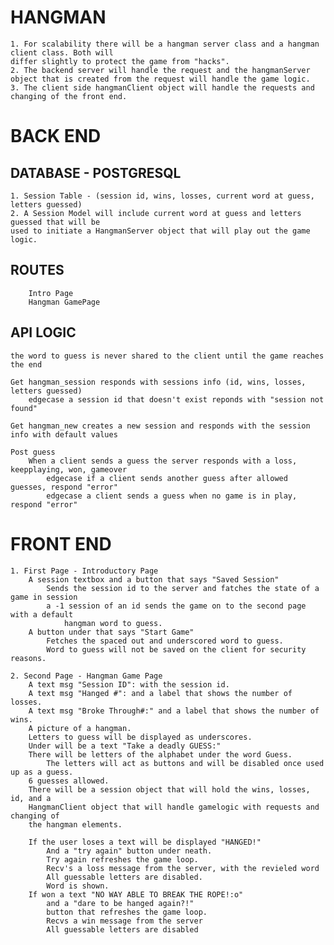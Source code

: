 # HANGMAN
    1. For scalability there will be a hangman server class and a hangman client class. Both will
    differ slightly to protect the game from "hacks".
    2. The backend server will handle the request and the hangmanServer object that is created from the request will handle the game logic.
    3. The client side hangmanClient object will handle the requests and changing of the front end.

# BACK END
## DATABASE - POSTGRESQL
    1. Session Table - (session id, wins, losses, current word at guess, letters guessed)
    2. A Session Model will include current word at guess and letters guessed that will be
    used to initiate a HangmanServer object that will play out the game logic.

## ROUTES 
        Intro Page
        Hangman GamePage

## API LOGIC
    the word to guess is never shared to the client until the game reaches the end

    Get hangman_session responds with sessions info (id, wins, losses, letters guessed)
        edgecase a session id that doesn't exist reponds with "session not found"

    Get hangman_new creates a new session and responds with the session info with default values

    Post guess
        When a client sends a guess the server responds with a loss, keepplaying, won, gameover
            edgecase if a client sends another guess after allowed guesses, respond "error"
            edgecase a client sends a guess when no game is in play, respond "error"

# FRONT END
    1. First Page - Introductory Page
        A session textbox and a button that says "Saved Session"
            Sends the session id to the server and fatches the state of a game in session
            a -1 session of an id sends the game on to the second page with a default
                hangman word to guess.
        A button under that says "Start Game"
            Fetches the spaced out and underscored word to guess.
            Word to guess will not be saved on the client for security reasons.
        
    2. Second Page - Hangman Game Page
        A text msg "Session ID": with the session id.
        A text msg "Hanged #": and a label that shows the number of losses.
        A text msg "Broke Through#:" and a label that shows the number of wins.
        A picture of a hangman.
        Letters to guess will be displayed as underscores.
        Under will be a text "Take a deadly GUESS:"
        There will be letters of the alphabet under the word Guess. 
            The letters will act as buttons and will be disabled once used up as a guess.
        6 guesses allowed. 
        There will be a session object that will hold the wins, losses, id, and a
        HangmanClient object that will handle gamelogic with requests and changing of
        the hangman elements.
        
        If the user loses a text will be displayed "HANGED!"
            And a "try again" button under neath.
            Try again refreshes the game loop.
            Recv's a loss message from the server, with the revieled word
            All guessable letters are disabled.
            Word is shown.
        If won a text "NO WAY ABLE TO BREAK THE ROPE!:o"
            and a "dare to be hanged again?!" 
            button that refreshes the game loop.
            Recvs a win message from the server 
            All guessable letters are disabled